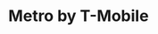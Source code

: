 ---
title: "Metro by T-Mobile"
url: /fort-worth/metro-by-t-mobile-south-hulen-street/
shop: mobile phone
---